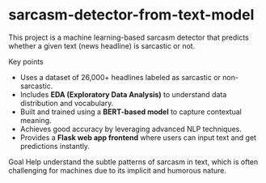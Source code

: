 # sarcasm-detector-from-text-model
This project is a machine learning-based sarcasm detector that predicts whether a given text (news headline) is sarcastic or not.

Key points
- Uses a dataset of 26,000+ headlines labeled as sarcastic or non-sarcastic.
- Includes **EDA (Exploratory Data Analysis)** to understand data distribution and vocabulary.
- Built and trained using a **BERT-based model** to capture contextual meaning.
- Achieves good accuracy by leveraging advanced NLP techniques.
- Provides a **Flask web app frontend** where users can input text and get predictions instantly.
  
Goal 
Help understand the subtle patterns of sarcasm in text, which is often challenging for machines due to its implicit and humorous nature.
